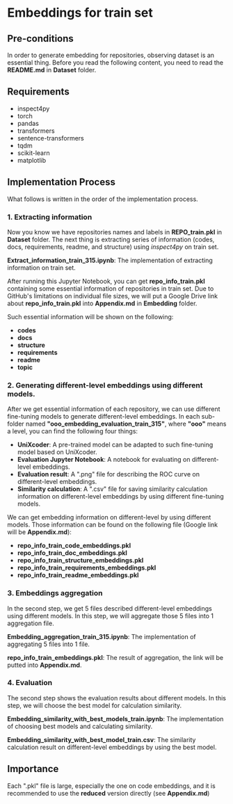 # Embeddings for train set

## Pre-conditions
In order to generate embedding for repositories, observing dataset is an essential thing.
Before you read the following content, you need to read the **README.md** in **Dataset** folder.

## Requirements
* inspect4py
* torch
* pandas
* transformers
* sentence-transformers
* tqdm
* scikit-learn
* matplotlib

## Implementation Process
What follows is written in the order of the implementation process.
### 1. Extracting information
Now you know we have repositories names and labels in **REPO_train.pkl** in **Dataset** folder.
The next thing is extracting series of information (codes, docs, requirements, readme, and structure) using _inspect4py_ on train set.

**Extract_information_train_315.ipynb**: The implementation of extracting information on train set.

After running this Jupyter Notebook, you can get **repo_info_train.pkl** containing some essential information of repositories in train set.
Due to GitHub's limitations on individual file sizes, we will put a Google Drive link about **repo_info_train.pkl** into **Appendix.md** in **Embedding** folder.

Such essential information will be shown on the following:
* **codes**
* **docs**
* **structure**
* **requirements**
* **readme**
* **topic**

### 2. Generating different-level embeddings using different models.
After we get essential information of each repository, we can use different fine-tuning models to generate different-level embeddings.
In each sub-folder named **"ooo_embedding_evaluation_train_315"**, where **"ooo"** means a level, you can find the following four things:
* **UniXcoder**: A pre-trained model can be adapted to such fine-tuning model based on UniXcoder.
* **Evaluation Jupyter Notebook**: A notebook for evaluating on different-level embeddings.
* **Evaluation result**: A ".png" file for describing the ROC curve on different-level embeddings.
* **Similarity calculation**: A ".csv" file for saving similarity calculation information on different-level embeddings by using different fine-tuning models.

We can get embedding information on different-level by using different models. Those information can be found on the following file (Google link will be **Appendix.md**):
* **repo_info_train_code_embeddings.pkl**
* **repo_info_train_doc_embeddings.pkl**
* **repo_info_train_structure_embeddings.pkl**
* **repo_info_train_requirements_embeddings.pkl**
* **repo_info_train_readme_embeddings.pkl**

### 3. Embeddings aggregation
In the second step, we get 5 files described different-level embeddings using different models.
In this step, we will aggregate those 5 files into 1 aggregation file.

**Embedding_aggregation_train_315.ipynb**: The implementation of aggregating 5 files into 1 file.

**repo_info_train_embeddings.pkl**: The result of aggregation, the link will be putted into **Appendix.md**.

### 4. Evaluation
The second step shows the evaluation results about different models. 
In this step, we will choose the best model for calculation similarity.

**Embedding_similarity_with_best_models_train.ipynb**: The implementation of choosing best models and calculating similarity.

**Embedding_similarity_with_best_model_train.csv**: The similarity calculation result on different-level embeddings by using the best model.

## Importance
Each ".pkl" file is large, especially the one on code embeddings, and it is recommended to use the **reduced** version directly (see **Appendix.md**)
